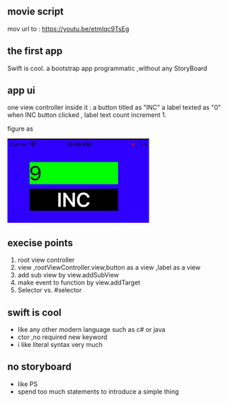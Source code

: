 ## movie script 

mov url to : https://youtu.be/etmIqc9TsEg

## the first app

Swift is cool.
a bootstrap app programmatic ,without any StoryBoard

## app ui

one view controller 
inside it : a button titled as "INC"
a label texted as "0"
when INC button clicked , label text count increment 1.

figure as 

![oneplus figure](oneplus.png) 

## execise points

1. root view controller 
2. view ,rootViewController.view,button as a view ,label as a view
3. add sub view by view.addSubView
4. make event to function by view.addTarget
5. Selector vs. #selector

## swift is cool

- like any other modern language such as  c# or java
- ctor ,no required new keyword
- i like literal syntax very much

## no storyboard 

- like PS
- spend too much statements to introduce a simple thing 

